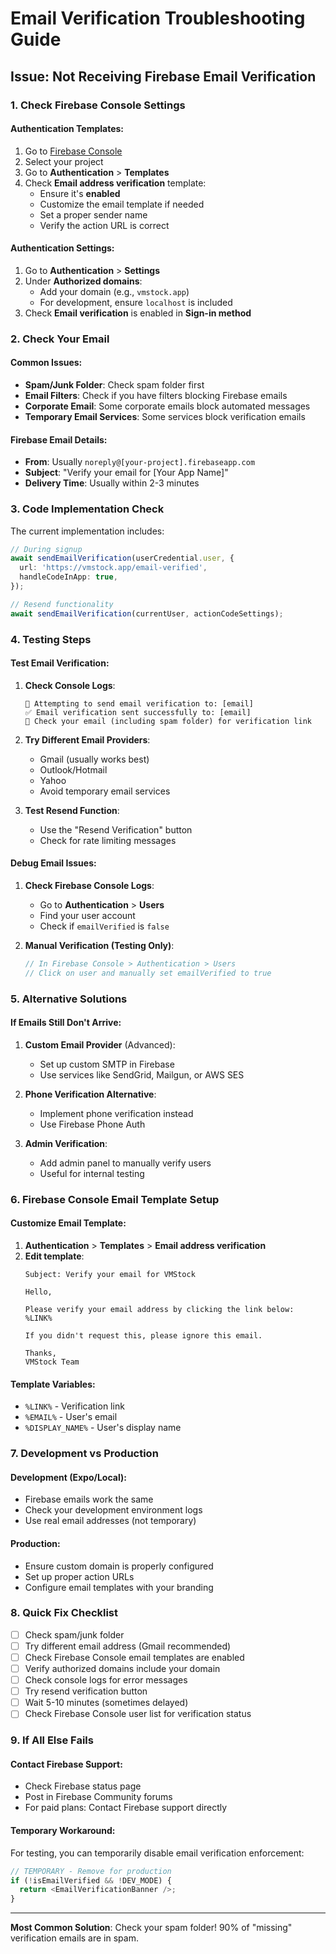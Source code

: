 # Email Verification Troubleshooting Guide

## Issue: Not Receiving Firebase Email Verification

### 1. Check Firebase Console Settings

#### Authentication Templates:
1. Go to [Firebase Console](https://console.firebase.google.com/)
2. Select your project
3. Go to **Authentication** > **Templates**
4. Check **Email address verification** template:
   - Ensure it's **enabled**
   - Customize the email template if needed
   - Set a proper sender name
   - Verify the action URL is correct

#### Authentication Settings:
1. Go to **Authentication** > **Settings**
2. Under **Authorized domains**:
   - Add your domain (e.g., `vmstock.app`)
   - For development, ensure `localhost` is included
3. Check **Email verification** is enabled in **Sign-in method**

### 2. Check Your Email

#### Common Issues:
- **Spam/Junk Folder**: Check spam folder first
- **Email Filters**: Check if you have filters blocking Firebase emails
- **Corporate Email**: Some corporate emails block automated messages
- **Temporary Email Services**: Some services block verification emails

#### Firebase Email Details:
- **From**: Usually `noreply@[your-project].firebaseapp.com`
- **Subject**: "Verify your email for [Your App Name]"
- **Delivery Time**: Usually within 2-3 minutes

### 3. Code Implementation Check

The current implementation includes:
```typescript
// During signup
await sendEmailVerification(userCredential.user, {
  url: 'https://vmstock.app/email-verified',
  handleCodeInApp: true,
});

// Resend functionality
await sendEmailVerification(currentUser, actionCodeSettings);
```

### 4. Testing Steps

#### Test Email Verification:
1. **Check Console Logs**:
   ```
   📧 Attempting to send email verification to: [email]
   ✅ Email verification sent successfully to: [email]
   📧 Check your email (including spam folder) for verification link
   ```

2. **Try Different Email Providers**:
   - Gmail (usually works best)
   - Outlook/Hotmail
   - Yahoo
   - Avoid temporary email services

3. **Test Resend Function**:
   - Use the "Resend Verification" button
   - Check for rate limiting messages

#### Debug Email Issues:
1. **Check Firebase Console Logs**:
   - Go to **Authentication** > **Users**
   - Find your user account
   - Check if `emailVerified` is `false`

2. **Manual Verification (Testing Only)**:
   ```javascript
   // In Firebase Console > Authentication > Users
   // Click on user and manually set emailVerified to true
   ```

### 5. Alternative Solutions

#### If Emails Still Don't Arrive:

1. **Custom Email Provider** (Advanced):
   - Set up custom SMTP in Firebase
   - Use services like SendGrid, Mailgun, or AWS SES

2. **Phone Verification Alternative**:
   - Implement phone verification instead
   - Use Firebase Phone Auth

3. **Admin Verification**:
   - Add admin panel to manually verify users
   - Useful for internal testing

### 6. Firebase Console Email Template Setup

#### Customize Email Template:
1. **Authentication** > **Templates** > **Email address verification**
2. **Edit template**:
   ```
   Subject: Verify your email for VMStock
   
   Hello,
   
   Please verify your email address by clicking the link below:
   %LINK%
   
   If you didn't request this, please ignore this email.
   
   Thanks,
   VMStock Team
   ```

#### Template Variables:
- `%LINK%` - Verification link
- `%EMAIL%` - User's email
- `%DISPLAY_NAME%` - User's display name

### 7. Development vs Production

#### Development (Expo/Local):
- Firebase emails work the same
- Check your development environment logs
- Use real email addresses (not temporary)

#### Production:
- Ensure custom domain is properly configured
- Set up proper action URLs
- Configure email templates with your branding

### 8. Quick Fix Checklist

- [ ] Check spam/junk folder
- [ ] Try different email address (Gmail recommended)
- [ ] Check Firebase Console email templates are enabled
- [ ] Verify authorized domains include your domain
- [ ] Check console logs for error messages
- [ ] Try resend verification button
- [ ] Wait 5-10 minutes (sometimes delayed)
- [ ] Check Firebase Console user list for verification status

### 9. If All Else Fails

#### Contact Firebase Support:
- Check Firebase status page
- Post in Firebase Community forums
- For paid plans: Contact Firebase support directly

#### Temporary Workaround:
For testing, you can temporarily disable email verification enforcement:
```typescript
// TEMPORARY - Remove for production
if (!isEmailVerified && !DEV_MODE) {
  return <EmailVerificationBanner />;
}
```

---

**Most Common Solution**: Check your spam folder! 90% of "missing" verification emails are in spam.